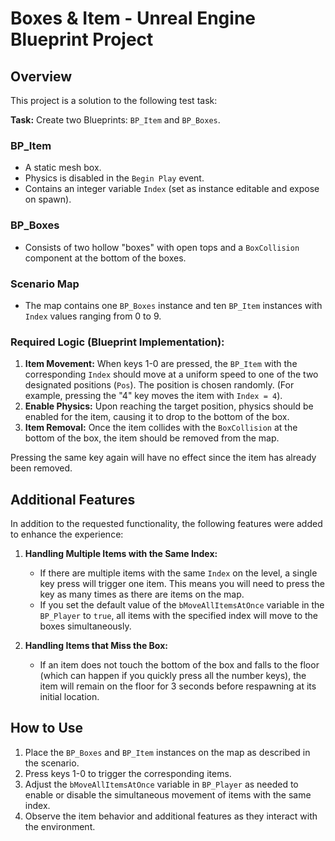 # Boxes & Item - Unreal Engine Blueprint Project

## Overview

This project is a solution to the following test task:

**Task:**
Create two Blueprints: `BP_Item` and `BP_Boxes`.

### BP_Item
- A static mesh box.
- Physics is disabled in the `Begin Play` event.
- Contains an integer variable `Index` (set as instance editable and expose on spawn).

### BP_Boxes
- Consists of two hollow "boxes" with open tops and a `BoxCollision` component at the bottom of the boxes.

### Scenario Map
- The map contains one `BP_Boxes` instance and ten `BP_Item` instances with `Index` values ranging from 0 to 9.

### Required Logic (Blueprint Implementation):
1. **Item Movement:** When keys 1-0 are pressed, the `BP_Item` with the corresponding `Index` should move at a uniform speed to one of the two designated positions (`Pos`). The position is chosen randomly. (For example, pressing the "4" key moves the item with `Index = 4`).
2. **Enable Physics:** Upon reaching the target position, physics should be enabled for the item, causing it to drop to the bottom of the box.
3. **Item Removal:** Once the item collides with the `BoxCollision` at the bottom of the box, the item should be removed from the map.

Pressing the same key again will have no effect since the item has already been removed.

## Additional Features

In addition to the requested functionality, the following features were added to enhance the experience:

1. **Handling Multiple Items with the Same Index:** 
   - If there are multiple items with the same `Index` on the level, a single key press will trigger one item. This means you will need to press the key as many times as there are items on the map.
   - If you set the default value of the `bMoveAllItemsAtOnce` variable in the `BP_Player` to `true`, all items with the specified index will move to the boxes simultaneously.

2. **Handling Items that Miss the Box:** 
   - If an item does not touch the bottom of the box and falls to the floor (which can happen if you quickly press all the number keys), the item will remain on the floor for 3 seconds before respawning at its initial location.

## How to Use

1. Place the `BP_Boxes` and `BP_Item` instances on the map as described in the scenario.
2. Press keys 1-0 to trigger the corresponding items.
3. Adjust the `bMoveAllItemsAtOnce` variable in `BP_Player` as needed to enable or disable the simultaneous movement of items with the same index.
4. Observe the item behavior and additional features as they interact with the environment.

 
